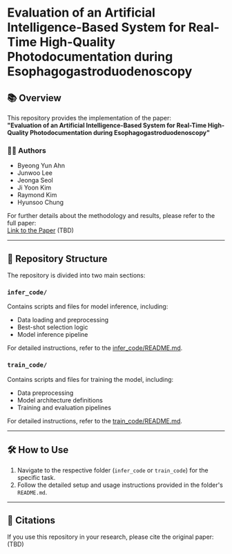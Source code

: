 # **Evaluation of an Artificial Intelligence-Based System for Real-Time High-Quality Photodocumentation during Esophagogastroduodenoscopy**

## 📚 **Overview**
This repository provides the implementation of the paper:  
**"Evaluation of an Artificial Intelligence-Based System for Real-Time High-Quality Photodocumentation during Esophagogastroduodenoscopy"**

### 👩‍💻 **Authors**
- Byeong Yun Ahn  
- Junwoo Lee  
- Jeonga Seol  
- Ji Yoon Kim  
- Raymond Kim  
- Hyunsoo Chung  

For further details about the methodology and results, please refer to the full paper:  
[Link to the Paper]() (TBD)

---

## 📂 **Repository Structure**
The repository is divided into two main sections:

### `infer_code/`
Contains scripts and files for model inference, including:
- Data loading and preprocessing
- Best-shot selection logic
- Model inference pipeline

For detailed instructions, refer to the [infer_code/README.md](infer_code/readme.md).

### `train_code/`
Contains scripts and files for training the model, including:
- Data preprocessing
- Model architecture definitions
- Training and evaluation pipelines

For detailed instructions, refer to the [train_code/README.md](train_code/readme.md).

---

## 🛠️ **How to Use**
1. Navigate to the respective folder (`infer_code` or `train_code`) for the specific task.
2. Follow the detailed setup and usage instructions provided in the folder's `README.md`.

---

## 📄 **Citations**
If you use this repository in your research, please cite the original paper: (TBD)

